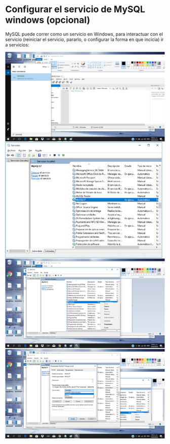 # Configurar el servicio de MySQL windows (opcional)

MySQL puede correr como un servicio en Windows, para interactuar con el servicio (reiniciar el servicio, pararlo, o configurar la forma en que incicia) ir a servicios:


![alt text](./services1.png "Img")
![alt text](./services2.png "Img")
![alt text](./services3.png "Img")
![alt text](./services4.png "Img")


